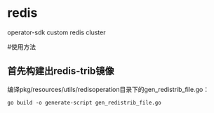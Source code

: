 # redis
operator-sdk custom redis cluster

#使用方法

## 首先构建出redis-trib镜像
编译pkg/resources/utils/redisoperation目录下的gen_redistrib_file.go：
```
go build -o generate-script gen_redistrib_file.go
```



